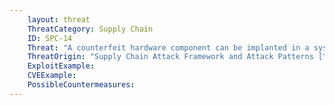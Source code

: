 ```yaml
---
    layout: threat
    ThreatCategory: Supply Chain
    ID: SPC-14
    Threat: "A counterfeit hardware component can be implanted in a system being acquired."
    ThreatOrigin: "Supply Chain Attack Framework and Attack Patterns [^142]"
    ExploitExample:
    CVEExample:
    PossibleCountermeasures:
---
```

